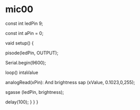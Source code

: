 # mic00








 const int ledPin 9;

 const int aPin = 0;

vaid setup() {

pisode(ledPin, OUTPUT);

Serial.begin(9600);

loop() intaValue

analogRead(xPin): And brightness sap (xValue, 0.1023,0,255);

sgasse (ledPin, brightness);

delay(100);
  } 
 }
}
